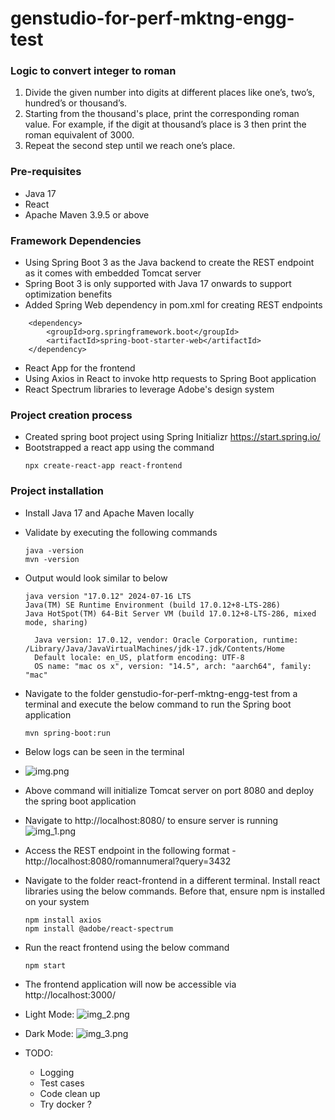 # genstudio-for-perf-mktng-engg-test

### Logic to convert integer to roman
1. Divide the given number into digits at different places like one’s, two’s, hundred’s or thousand’s.
2. Starting from the thousand's place, print the corresponding roman value. For example, if the digit at thousand’s place is 3 then print the roman equivalent of 3000.
3. Repeat the second step until we reach one’s place.


### Pre-requisites

* Java 17
* React
* Apache Maven 3.9.5 or above

### Framework Dependencies
* Using Spring Boot 3 as the Java backend to create the REST endpoint as it comes with embedded Tomcat server
* Spring Boot 3 is only supported with Java 17 onwards to support optimization benefits
* Added Spring Web dependency in pom.xml for creating REST endpoints
```
    <dependency>
        <groupId>org.springframework.boot</groupId>
        <artifactId>spring-boot-starter-web</artifactId>
    </dependency>
```
* React App for the frontend
* Using Axios in React to invoke http requests to Spring Boot application
* React Spectrum libraries to leverage Adobe's design system


### Project creation process
* Created spring boot project using Spring Initializr https://start.spring.io/
* Bootstrapped a react app using the command
    ```
    npx create-react-app react-frontend
    ```


### Project installation

* Install Java 17 and Apache Maven locally
* Validate by executing the following commands
    ```
  java -version
  mvn -version
  ```
* Output would look similar to below
    ```
    java version "17.0.12" 2024-07-16 LTS
    Java(TM) SE Runtime Environment (build 17.0.12+8-LTS-286)
    Java HotSpot(TM) 64-Bit Server VM (build 17.0.12+8-LTS-286, mixed mode, sharing)
  ```
  ```
    Java version: 17.0.12, vendor: Oracle Corporation, runtime: /Library/Java/JavaVirtualMachines/jdk-17.jdk/Contents/Home
    Default locale: en_US, platform encoding: UTF-8
    OS name: "mac os x", version: "14.5", arch: "aarch64", family: "mac"
    ```

* Navigate to the folder genstudio-for-perf-mktng-engg-test from a terminal and execute the below command to run the Spring boot application
    ```
  mvn spring-boot:run
    ```

* Below logs can be seen in the terminal
* ![img.png](img.png)

* Above command will initialize Tomcat server on port 8080 and deploy the spring boot application
* Navigate to http://localhost:8080/ to ensure server is running
![img_1.png](img_1.png)
* Access the REST endpoint in the following format - http://localhost:8080/romannumeral?query=3432
* Navigate to the folder react-frontend in a different terminal. Install react libraries using the below commands. Before that, ensure npm is installed on your system
  ```
  npm install axios
  npm install @adobe/react-spectrum
  ```
* Run the react frontend using the below command
  ```
  npm start
  ```
* The frontend application will now be accessible via http://localhost:3000/
* Light Mode:
![img_2.png](img_2.png)
* Dark Mode:
![img_3.png](img_3.png)

* TODO:
  * Logging
  * Test cases
  * Code clean up
  * Try docker ?